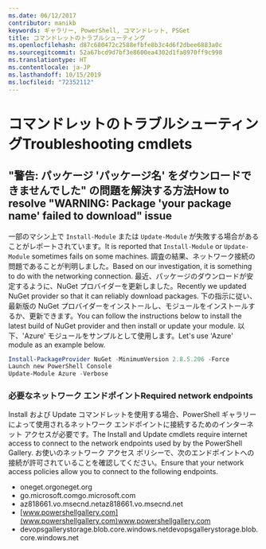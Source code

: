 ```yaml
---
ms.date: 06/12/2017
contributor: manikb
keywords: ギャラリー, PowerShell, コマンドレット, PSGet
title: コマンドレットのトラブルシューティング
ms.openlocfilehash: d87c680472c2588efbfe8b3c4d6f2dbee6883a0c
ms.sourcegitcommit: 52a67bcd9d7bf3e8600ea4302d1fa8970ff9c998
ms.translationtype: HT
ms.contentlocale: ja-JP
ms.lasthandoff: 10/15/2019
ms.locfileid: "72352112"
---
```

# <a name="troubleshooting-cmdlets"></a><span data-ttu-id="8898b-103">コマンドレットのトラブルシューティング</span><span class="sxs-lookup"><span data-stu-id="8898b-103">Troubleshooting cmdlets</span></span>

## <a name="how-to-resolve-warning-package-your-package-name-failed-to-download-issue"></a><span data-ttu-id="8898b-104">"警告: パッケージ 'パッケージ名' をダウンロードできませんでした" の問題を解決する方法</span><span class="sxs-lookup"><span data-stu-id="8898b-104">How to resolve "WARNING: Package 'your package name' failed to download" issue</span></span>

<span data-ttu-id="8898b-105">一部のマシン上で `Install-Module` または `Update-Module` が失敗する場合があることがレポートされています。</span><span class="sxs-lookup"><span data-stu-id="8898b-105">It is reported that `Install-Module` or `Update-Module` sometimes fails on some machines.</span></span> <span data-ttu-id="8898b-106">調査の結果、ネットワーク接続の問題であることが判明しました。</span><span class="sxs-lookup"><span data-stu-id="8898b-106">Based on our investigation, it is something to do with the networking connection.</span></span> <span data-ttu-id="8898b-107">最近、パッケージのダウンロードが安定するように、NuGet プロバイダーを更新しました。</span><span class="sxs-lookup"><span data-stu-id="8898b-107">Recently we updated NuGet provider so that it can reliably download packages.</span></span> <span data-ttu-id="8898b-108">下の指示に従い、最新版の NuGet プロバイダーをインストールし、モジュールをインストールするか、更新できます。</span><span class="sxs-lookup"><span data-stu-id="8898b-108">You can follow the instructions below to install the latest build of NuGet provider and then install or update your module.</span></span> <span data-ttu-id="8898b-109">以下、'Azure' モジュールをサンプルとして使用します。</span><span class="sxs-lookup"><span data-stu-id="8898b-109">Let's use 'Azure' module as an example below.</span></span>

```powershell
Install-PackageProvider NuGet -MinimumVersion 2.8.5.206 -Force
Launch new PowerShell Console
Update-Module Azure -Verbose
```

### <a name="required-network-endpoints"></a><span data-ttu-id="8898b-110">必要なネットワーク エンドポイント</span><span class="sxs-lookup"><span data-stu-id="8898b-110">Required network endpoints</span></span>

<span data-ttu-id="8898b-111">Install および Update コマンドレットを使用する場合、PowerShell ギャラリーによって使用されるネットワーク エンドポイントに接続するためのインターネット アクセスが必要です。</span><span class="sxs-lookup"><span data-stu-id="8898b-111">The Install and Update cmdlets require internet access to connect to the network endpoints used by by the PowerShell Gallery.</span></span> <span data-ttu-id="8898b-112">お使いのネットワーク アクセス ポリシーで、次のエンドポイントへの接続が許可されていることを確認してください。</span><span class="sxs-lookup"><span data-stu-id="8898b-112">Ensure that your network access policies allow you to connect to the following endpoints.</span></span>

- <span data-ttu-id="8898b-113">oneget.org</span><span class="sxs-lookup"><span data-stu-id="8898b-113">oneget.org</span></span>
- <span data-ttu-id="8898b-114">go.microsoft.com</span><span class="sxs-lookup"><span data-stu-id="8898b-114">go.microsoft.com</span></span>
- <span data-ttu-id="8898b-115">az818661.vo.msecnd.net</span><span class="sxs-lookup"><span data-stu-id="8898b-115">az818661.vo.msecnd.net</span></span>
- <span data-ttu-id="8898b-116">[www.powershellgallery.com](www.powershellgallery.com)</span><span class="sxs-lookup"><span data-stu-id="8898b-116">www.powershellgallery.com</span></span>
- <span data-ttu-id="8898b-117">devopsgallerystorage.blob.core.windows.net</span><span class="sxs-lookup"><span data-stu-id="8898b-117">devopsgallerystorage.blob.core.windows.net</span></span>
